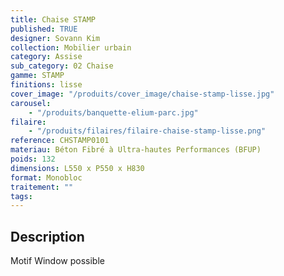```yaml
---
title: Chaise STAMP
published: TRUE
designer: Sovann Kim
collection: Mobilier urbain
category: Assise
sub_category: 02 Chaise
gamme: STAMP
finitions: lisse
cover_image: "/produits/cover_image/chaise-stamp-lisse.jpg"
carousel:
    - "/produits/banquette-elium-parc.jpg"
filaire:
    - "/produits/filaires/filaire-chaise-stamp-lisse.png"
reference: CHSTAMP0101
materiau: Béton Fibré à Ultra-hautes Performances (BFUP)
poids: 132
dimensions: L550 x P550 x H830
format: Monobloc
traitement: ""
tags:
---
```


## Description

Motif Window possible
